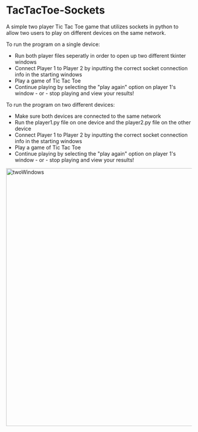 # TacTacToe-Sockets
A simple two player Tic Tac Toe game that utilizes sockets in python to allow two users to play on different devices on the same network.

To run the program on a single device:
- Run both player files seperatly in order to open up two different tkinter windows
- Connect Player 1 to Player 2 by inputting the correct socket connection info in the starting windows
- Play a game of Tic Tac Toe
- Continue playing by selecting the "play again" option on player 1's window - or - stop playing and view your results!

To run the program on two different devices:
- Make sure both devices are connected to the same network
- Run the player1.py file on one device and the player2.py file on the other device
- Connect Player 1 to Player 2 by inputting the correct socket connection info in the starting windows
- Play a game of Tic Tac Toe
- Continue playing by selecting the "play again" option on player 1's window - or - stop playing and view your results!

<img width="700" alt="twoWindows" src="https://github.com/krishjp/TacTacToe-Sockets/assets/112897005/c7eeedcf-1a77-4868-b13a-eae80bc85bfd">
